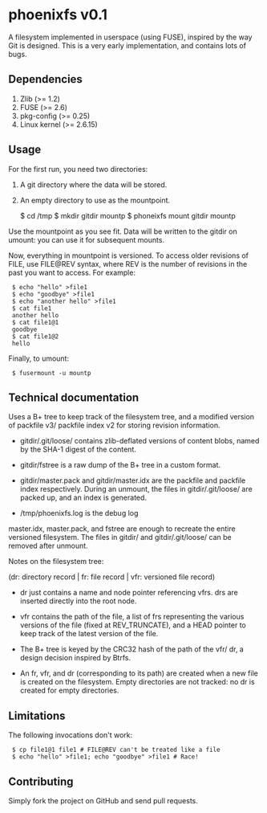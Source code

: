 # phoenixfs v0.1
A filesystem implemented in userspace (using FUSE), inspired by the
way Git is designed.  This is a very early implementation, and
contains lots of bugs.

## Dependencies
1. Zlib (>= 1.2)
2. FUSE (>= 2.6)
3. pkg-config (>= 0.25)
4. Linux kernel (>= 2.6.15)

## Usage
For the first run, you need two directories:
1. A git directory where the data will be stored.
2. An empty directory to use as the mountpoint.

    $ cd /tmp
    $ mkdir gitdir mountp
    $ phoneixfs mount gitdir mountp

Use the mountpoint as you see fit.  Data will be written to the gitdir
on umount: you can use it for subsequent mounts.

Now, everything in mountpoint is versioned.  To access older revisions
of FILE, use FILE@REV syntax, where REV is the number of revisions in
the past you want to access.  For example:

     $ echo "hello" >file1
     $ echo "goodbye" >file1
     $ echo "another hello" >file1
     $ cat file1
     another hello
     $ cat file1@1
     goodbye
     $ cat file1@2
     hello

Finally, to umount:

     $ fusermount -u mountp

## Technical documentation
Uses a B+ tree to keep track of the filesystem tree, and a modified
version of packfile v3/ packfile index v2 for storing revision
information.

* gitdir/.git/loose/ contains zlib-deflated versions of content blobs,
  named by the SHA-1 digest of the content.

* gitdir/fstree is a raw dump of the B+ tree in a custom format.

* gitdir/master.pack and gitdir/master.idx are the packfile and
  packfile index respectively.  During an unmount, the files in
  gitdir/.git/loose/ are packed up, and an index is generated.

* /tmp/phoenixfs.log is the debug log

master.idx, master.pack, and fstree are enough to recreate the entire
versioned filesystem.  The files in gitdir/ and gitdir/.git/loose/ can
be removed after unmount.

Notes on the filesystem tree:

(dr: directory record | fr: file record | vfr: versioned file record)

* dr just contains a name and node pointer referencing vfrs.  drs are
  inserted directly into the root node.

* vfr contains the path of the file, a list of frs representing the
  various versions of the file (fixed at REV_TRUNCATE), and a HEAD
  pointer to keep track of the latest version of the file.

* The B+ tree is keyed by the CRC32 hash of the path of the vfr/ dr, a
  design decision inspired by Btrfs.

* An fr, vfr, and dr (corresponding to its path) are created when a
  new file is created on the filesystem.  Empty directories are not
  tracked: no dr is created for empty directories.

## Limitations
The following invocations don't work:

     $ cp file1@1 file1 # FILE@REV can't be treated like a file
     $ echo "hello" >file1; echo "goodbye" >file1 # Race!

## Contributing
Simply fork the project on GitHub and send pull requests.

